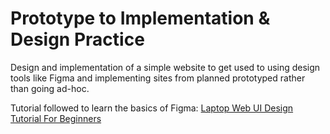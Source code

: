# Prototype to Implementation & Design Practice

Design and implementation of a simple website to get used to using design tools like Figma and implementing sites from planned prototyped rather than going ad-hoc.

Tutorial followed to learn the basics of Figma: [Laptop Web UI Design Tutorial For Beginners](https://youtu.be/E1GDVMAwdN4)
